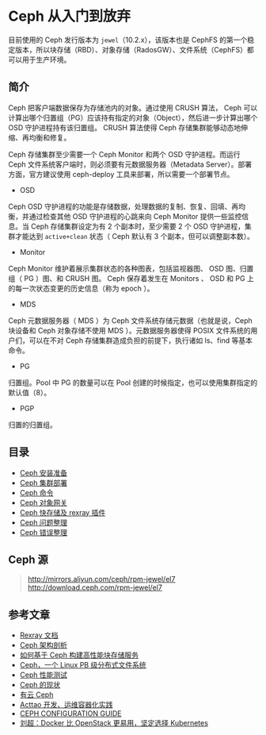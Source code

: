 # Ceph 从入门到放弃

目前使用的 Ceph 发行版本为 `jewel`（10.2.x），该版本也是 CephFS 的第一个稳定版本，所以块存储（RBD）、对象存储（RadosGW）、文件系统（CephFS）都可以用于生产环境。


## 简介

Ceph 把客户端数据保存为存储池内的对象。通过使用 CRUSH 算法， Ceph 可以计算出哪个归置组（PG）应该持有指定的对象（Object），然后进一步计算出哪个 OSD 守护进程持有该归置组。 CRUSH 算法使得 Ceph 存储集群能够动态地伸缩、再均衡和修复。

Ceph 存储集群至少需要一个 Ceph Monitor 和两个 OSD 守护进程。而运行 Ceph 文件系统客户端时，则必须要有元数据服务器（Metadata Server）。部署方面，官方建议使用 ceph-deploy 工具来部署，所以需要一个部署节点。

* OSD

Ceph OSD 守护进程的功能是存储数据，处理数据的复制、恢复、回填、再均衡，并通过检查其他 OSD 守护进程的心跳来向 Ceph Monitor 提供一些监控信息。当 Ceph 存储集群设定为有 2 个副本时，至少需要 2 个 OSD 守护进程，集群才能达到 `active+clean` 状态（ Ceph 默认有 3 个副本，但可以调整副本数）。

* Monitor

Ceph Monitor 维护着展示集群状态的各种图表，包括监视器图、 OSD 图、归置组（ PG ）图、和 CRUSH 图。 Ceph 保存着发生在 Monitors 、 OSD 和 PG 上的每一次状态变更的历史信息（称为 epoch ）。

* MDS

Ceph 元数据服务器（ MDS ）为 Ceph 文件系统存储元数据（也就是说，Ceph 块设备和 Ceph 对象存储不使用 MDS ）。元数据服务器使得 POSIX 文件系统的用户们，可以在不对 Ceph 存储集群造成负担的前提下，执行诸如 ls、find 等基本命令。

* PG

归置组。Pool 中 PG 的数量可以在 Pool 创建的时候指定，也可以使用集群指定的默认值（8）。

* PGP

归置的归置组。


## 目录

* [Ceph 安装准备](./ceph-install.md)
* [Ceph 集群部署](./ceph-cluster.md)
* [Ceph 命令](./ceph-command.md)
* [Ceph 对象网关](./ceph-radosgw.md)
* [Ceph 快存储及 rexray 插件](./ceph-rbd.md)
* [Ceph 问题整理](./ceph-problem.md)
* [Ceph 错误整理](./ceph-error.md)


## Ceph 源

  > http://mirrors.aliyun.com/ceph/rpm-jewel/el7
  > http://download.ceph.com/rpm-jewel/el7


## 参考文章

* [Rexray 文档](http://libstorage.readthedocs.io/en/stable/user-guide/storage-providers/#ceph-rbd)
* [Ceph 架构剖析](https://www.ustack.com/blog/ceph_infra/)
* [如何基于 Ceph 构建高性能块存储服务](https://www.ustack.com/blog/ceph-service)
* [Ceph，一个 Linux PB 级分布式文件系统](https://www.ibm.com/developerworks/cn/linux/l-ceph/)
* [Ceph 性能测试](http://tech.uc.cn/?p=1223#more-1223)
* [Ceph 的现状](https://www.ustack.com/blog/ceph-distributed-block-storage/)
* [有云 Ceph](https://www.ustack.com/category/blog/ceph-blog/)
* [Acttao 开发、运维容器化实践](http://www.kejik.com/article/250854.html)
* [CEPH CONFIGURATION GUIDE](https://access.redhat.com/documentation/en-us/red_hat_ceph_storage/1.2.3/html-single/ceph_configuration_guide/)
* [刘超：Docker 比 OpenStack 更易用，坚定选择 Kubernetes](http://www.infoq.com/cn/interviews/interview-with-liuchao-talk-docker-and-kubernets?utm_campaign=rightbar_v2&utm_source=infoq&utm_medium=interviews_link&utm_content=link_text)